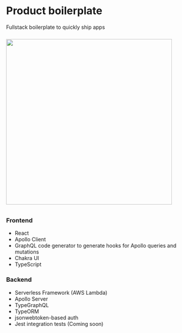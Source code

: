 # Product boilerplate

Fullstack boilerplate to quickly ship apps

<img width="450px" style="margin: 10px auto" src="https://res.cloudinary.com/metricsjar/image/upload/c_scale,q_auto:good,w_1200/v1575200984/Screenshot_2019-12-01_22.48.48_vkscqz.png" />

### Frontend

- React
- Apollo Client
- GraphQL code generator to generate hooks for Apollo queries and mutations
- Chakra UI
- TypeScript

### Backend

- Serverless Framework (AWS Lambda)
- Apollo Server
- TypeGraphQL
- TypeORM
- jsonwebtoken-based auth
- Jest integration tests (Coming soon)
